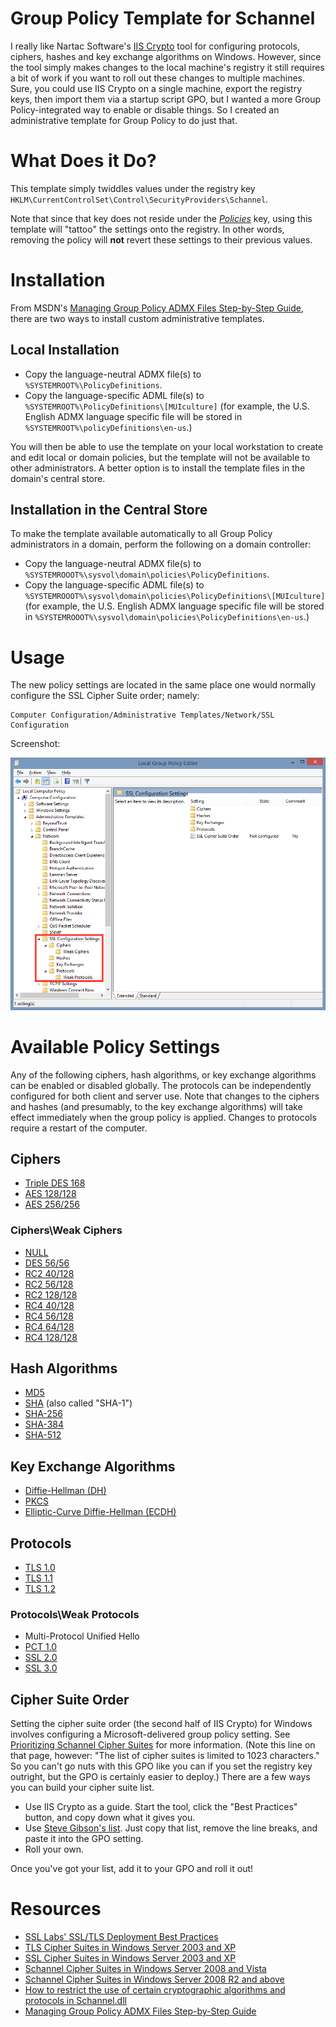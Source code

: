 # Group Policy Template for Schannel

I really like Nartac Software's [IIS Crypto][IISCrypto] tool for
configuring protocols, ciphers, hashes and key exchange algorithms on
Windows.  However, since the tool simply makes changes to the local
machine's registry it still requires a bit of work if you want to roll
out these changes to multiple machines.  Sure, you could use IIS Crypto
on a single machine, export the registry keys, then import them via a
startup script GPO, but I wanted a more Group Policy-integrated way to
enable or disable things.  So I created an administrative template for
Group Policy to do just that.

# What Does it Do?
This template simply twiddles values under the registry key
`HKLM\CurrentControlSet\Control\SecurityProviders\Schannel`.

Note that since that key does not reside under the
_[Policies][policies]_ key, using this template will "tattoo" the
settings onto the registry.  In other words, removing the policy will
**not** revert these settings to their previous values.

# Installation

From MSDN's [Managing Group Policy ADMX Files Step-by-Step Guide][admx_install],
there are two ways to install custom administrative templates.

## Local Installation
* Copy the language-neutral ADMX file(s) to `%SYSTEMROOT%\PolicyDefinitions`.
* Copy the language-specific ADML file(s) to `%SYSTEMROOT%\PolicyDefinitions\[MUIculture]`
  (for example, the U.S. English ADMX language specific file will be
  stored in `%SYSTEMROOT%\policyDefinitions\en-us`.)

You will then be able to use the template on your local workstation to
create and edit local or domain policies, but the template will not be
available to other administrators.  A better option is to install the
template files in the domain's central store.

## Installation in the Central Store

To make the template available automatically to all Group Policy
administrators in a domain, perform the following on a domain
controller:
* Copy the language-neutral ADMX file(s) to `%SYSTEMROOOT%\sysvol\domain\policies\PolicyDefinitions`.
* Copy the language-specific ADML file(s) to `%SYSTEMROOOT%\sysvol\domain\policies\PolicyDefinitions\[MUIculture]`
  (for example, the U.S. English ADMX language specific file will be
  stored in
  `%SYSTEMROOOT%\sysvol\domain\policies\PolicyDefinitions\en-us`.)

# Usage

The new policy settings are located in the same place one would normally
configure the SSL Cipher Suite order; namely:

    Computer Configuration/Administrative Templates/Network/SSL Configuration

Screenshot:

![location](./images/location.png)

# Available Policy Settings
Any of the following ciphers, hash algorithms, or key exchange algorithms can be
enabled or disabled globally.  The protocols can be independently configured
for both client and server use.  Note that changes to the ciphers and
hashes (and presumably, to the key exchange algorithms) will take effect
immediately when the group policy is applied.  Changes to protocols
require a restart of the computer.

## Ciphers
* [Triple DES 168](https://en.wikipedia.org/wiki/Triple_DES)
* [AES 128/128](https://en.wikipedia.org/wiki/Advanced_Encryption_Standard)
* [AES 256/256](https://en.wikipedia.org/wiki/Advanced_Encryption_Standard)

### Ciphers\Weak Ciphers
* [NULL](https://en.wikipedia.org/wiki/Null_encryption)
* [DES 56/56](https://en.wikipedia.org/wiki/Data_Encryption_Standard)
* [RC2 40/128](https://en.wikipedia.org/wiki/RC2)
* [RC2 56/128](https://en.wikipedia.org/wiki/RC2)
* [RC2 128/128](https://en.wikipedia.org/wiki/RC2)
* [RC4 40/128](https://en.wikipedia.org/wiki/RC4)
* [RC4 56/128](https://en.wikipedia.org/wiki/RC4)
* [RC4 64/128](https://en.wikipedia.org/wiki/RC4)
* [RC4 128/128](https://en.wikipedia.org/wiki/RC4)

## Hash Algorithms
* [MD5](https://en.wikipedia.org/wiki/MD5)
* [SHA](https://en.wikipedia.org/wiki/SHA-1) (also called "SHA-1")
* [SHA-256](https://en.wikipedia.org/wiki/SHA-2)
* [SHA-384](https://en.wikipedia.org/wiki/SHA-2)
* [SHA-512](https://en.wikipedia.org/wiki/SHA-2)

## Key Exchange Algorithms
* [Diffie-Hellman (DH)](https://en.wikipedia.org/wiki/Diffie–Hellman_key_exchange)
* [PKCS](https://en.wikipedia.org/wiki/PKCS)
* [Elliptic-Curve Diffie-Hellman (ECDH)](https://en.wikipedia.org/wiki/Elliptic_curve_Diffie–Hellman)

## Protocols
* [TLS 1.0](https://en.wikipedia.org/wiki/Transport_Layer_Security#TLS_1.0)
* [TLS 1.1](https://en.wikipedia.org/wiki/Transport_Layer_Security#TLS_1.1)
* [TLS 1.2](https://en.wikipedia.org/wiki/Transport_Layer_Security#TLS_1.2)

### Protocols\Weak Protocols
* Multi-Protocol Unified Hello
* [PCT 1.0](https://en.wikipedia.org/wiki/Private_Communications_Technology)
* [SSL 2.0](https://en.wikipedia.org/wiki/Transport_Layer_Security#SSL_1.0.2C_2.0_and_3.0)
* [SSL 3.0](https://en.wikipedia.org/wiki/Transport_Layer_Security#SSL_1.0.2C_2.0_and_3.0)

## Cipher Suite Order
Setting the cipher suite order (the second half of IIS Crypto) for
Windows involves configuring a Microsoft-delivered group policy setting.
See [Prioritizing Schannel Cipher Suites][cipherorder] for more
information.  (Note this line on that page, however:  "The list of
cipher suites is limited to 1023 characters."  So you can't go nuts with
this GPO like you can if you set the registry key outright, but the GPO
is certainly easier to deploy.)  There are a few ways you can build your
cipher suite list.

* Use IIS Crypto as a guide.  Start the tool, click the "Best Practices"
  button, and copy down what it gives you.
* Use [Steve Gibson's list][cipherorder].  Just copy that list, remove
  the line breaks, and paste it into the GPO setting.
* Roll your own.

Once you've got your list, add it to your GPO and roll it out!


# Resources
* [SSL Labs' SSL/TLS Deployment Best Practices][ssllabs]
* [TLS Cipher Suites in Windows Server 2003 and XP][xp_tls]
* [SSL Cipher Suites in Windows Server 2003 and XP][xp_ssl]
* [Schannel Cipher Suites in Windows Server 2008 and Vista][vista]
* [Schannel Cipher Suites in Windows Server 2008 R2 and above][2008r2]
* [How to restrict the use of certain cryptographic algorithms and protocols in Schannel.dll][restrict_usage]
* [Managing Group Policy ADMX Files Step-by-Step Guide][admx_install]


[IISCrypto]: https://www.nartac.com/Products/IISCrypto
[policies]: https://msdn.microsoft.com/en-us/library/aa374292(v=vs.85).aspx
[admx_install]:https://msdn.microsoft.com/en-us/library/bb530196.aspx
[cipherorder]:https://msdn.microsoft.com/en-us/library/windows/desktop/bb870930(v=vs.85).aspx
[grclist]:https://www.grc.com/miscfiles/SChannel_Cipher_Suites.txt
[ssllabs]:https://www.ssllabs.com/projects/best-practices/index.html
[xp_tls]: https://msdn.microsoft.com/en-us/library/windows/desktop/aa380512(v=vs.85).aspx
[xp_ssl]: https://msdn.microsoft.com/en-us/library/windows/desktop/aa380124(v=vs.85).aspx
[vista]: https://msdn.microsoft.com/en-us/library/windows/desktop/ff468651(v=vs.85).aspx
[2008r2]: https://msdn.microsoft.com/en-us/library/windows/desktop/aa374757(v=vs.85).aspx
[restrict_usage]: https://support.microsoft.com/en-us/kb/245030
